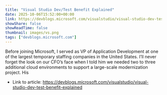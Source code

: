 ```yaml
---
title: "Visual Studio Dev/Test Benefit Explained"
date: 2025-10-06T15:52:00+00:00
link: https://devblogs.microsoft.com/visualstudio/visual-studio-dev-test-benefit-explained
showShare: false
showReadTime: false
thumbnail: images/vs.png
tags: ["devblogs.microsoft.com"]
---
```

Before joining Microsoft, I served as VP of Application Development at one of the largest temporary staffing companies in the United States. I’ll never forget the look on our CFO’s face when I told him we needed two to three additional cloud environments to support a large-scale modernization project. His

- Link to article: https://devblogs.microsoft.com/visualstudio/visual-studio-dev-test-benefit-explained